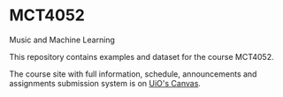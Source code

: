 # MCT4052

Music and Machine Learning

This repository contains examples and dataset for the course MCT4052.

The course site with full information, schedule, announcements and assignments submission system is on [UiO's Canvas](https://uio.instructure.com/courses/37896).
